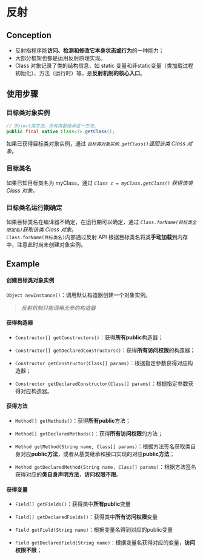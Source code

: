 # 反射
## Conception
- 反射指程序能**访问、检测和修改它本身状态或行为**的一种能力；
- 大部分框架也都是运用反射原理实现。
- Class 对象记录了类的结构信息，如 static 变量和非static变量（类加载过程初始化）、方法（运行时）等，是**反射机制的核心入口**。

## 使用步骤
### 目标类对象实例
```java
// Object类方法。所有类都继承这一方法。
public final native Class<?> getClass();
```

如果已获得目标类对象实例，通过 *`目标类对象实例.getClass()`返回该类 Class 对象*。

### 目标类名

如果已知目标类名为 myClass，通过 *`Class c = myClass.getClass()` 获得该类 Class 对象*。

### 目标类名运行期确定

如果目标类名在编译器不确定，在运行期可以确定，通过 *`Class.forName(目标类全限定名)`获取该类 Class 对象*。  
`Class.forName(目标类名)`内部通过反射 API 根据目标类名将类**手动加载**到内存中，注意此时尚未创建对象实例。

## Example
#### 创建目标类对象实例

`Object newInstance()`：调用默认构造器创建一个对象实例。

> *反射机制只能调用无参的构造器*

#### 获得构造器

-   `Constructor[] getConstructors()`：获得**所有public**构造器；
    
-   `Constructor[] getDeclaredConstructors()`：获得**所有访问权限**的构造器；
    
-   `Constructor getConstructor(Class[] params)`：根据指定参数获得对应构造器；
    
-   `Constructor getDeclaredConstructor(Class[] params)`：根据指定参数获得对应构造器。
    

#### 获得方法

-   `Method[] getMethods()`：获得**所有public**方法；
    
-   `Method[] getDeclaredMethods()`：获得**所有访问权限**的方法；
    
-   `Method getMethod(String name, Class[] params)`：根据方法签名获取类自身对应**public方法**，或者从基类继承和接口实现的对应**public方法**；
    
-   `Method getDeclaredMethod(String name, Class[] params)`：根据方法签名获得对应的**类自身声明方法**，**访问权限不限**。
    

#### 获得变量

-   `Field[] getFields()`：获得类中**所有public**变量
    
-   `Field[] getDeclaredFields()`：获得类中**所有访问权限**变量
    
-   `Field getField(String name)`：根据变量名得到对应的public变量
    
-   `Field getDeclaredField(String name)`：根据变量名获得对应的变量，**访问权限不限**；